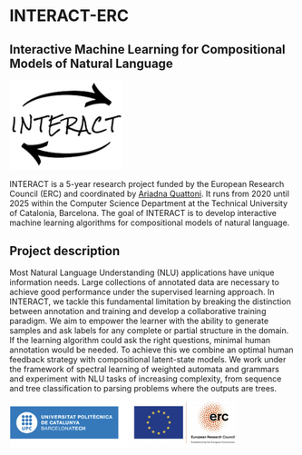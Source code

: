# INTERACT-ERC
## Interactive Machine Learning for Compositional Models of Natural Language
<img src="/assets/interact_logo.png" alt="interact_logo" width="200"/>

INTERACT is a 5-year research project funded by the European Research Council (ERC) and coordinated by [Ariadna Quattoni](https://ariadnaquattoni.github.io). It runs from 2020 until 2025 within the Computer Science Department at the Technical University of Catalonia, Barcelona. The goal of INTERACT is to develop interactive machine learning algorithms for compositional models of natural language.

## Project description
Most Natural Language Understanding (NLU) applications have unique information needs. Large collections of annotated data are necessary to achieve good performance under the supervised learning approach. In INTERACT, we tackle this fundamental limitation by breaking the distinction between annotation and training and develop a collaborative training paradigm. We aim to empower the learner with the ability to generate samples and ask labels for any complete or partial structure in the domain. If the learning algorithm could ask the right questions, minimal human annotation would be needed. To achieve this we combine an optimal human feedback strategy with compositional latent-state models. We work under the framework of spectral learning of weighted automata and grammars and experiment with NLU tasks of increasing complexity, from sequence and tree classification to parsing problems where the outputs are trees.

<img src="/assets/erc_logo.png" alt="erc_logo" width="400"/>
